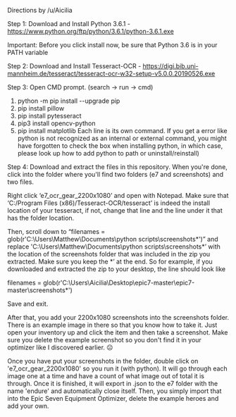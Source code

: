 Directions by /u/Aicilia

Step 1: Download and Install Python 3.6.1 - https://www.python.org/ftp/python/3.6.1/python-3.6.1.exe

Important: Before you click install now, be sure that Python 3.6 is in your PATH variable

Step 2: Download and Install Tesseract-OCR - https://digi.bib.uni-mannheim.de/tesseract/tesseract-ocr-w32-setup-v5.0.0.20190526.exe

Step 3: Open CMD prompt. (search -> run -> cmd)
1. python -m pip install --upgrade pip 
2. pip install pillow
3. pip install pytesseract
4. pip3 install opencv-python
5. pip install matplotlib
Each line is its own command. If you get a error like python is not recognized as an internal or external command, you might have forgotten to check the box when installing python, in which case, please look up how to add python to path or uninstall/reinstall)

Step 4: Download and extract the files in this repository. When you're done, click into the folder where you'll find two folders (e7 and screenshots) and two files.

Right click ‘e7_ocr_gear_2200x1080’ and open with Notepad. Make sure that ‘C:/Program Files (x86)/Tesseract-OCR/tesseract’ is indeed the install location of your tesseract, if not, change that line and the line under it that has the folder location.

Then, scroll down to “filenames = glob(r'C:\Users\Matthew\Documents\python scripts\screenshots\*')” and replace 'C:\Users\Matthew\Documents\python scripts\screenshots\*’ with the location of the screenshots folder that was included in the zip you extracted. Make sure you keep the *’ at the end. So for example, if you downloaded and extracted the zip to your desktop, the line should look like

filenames = glob(r'C:\Users\Aicilia\Desktop\epic7-master\epic7-master\screenshots\*')

Save and exit.

After that, you add your 2200x1080 screenshots into the screenshots folder. There is an example image in there so that you know how to take it. Just open your inventory up and click the item and then take a screenshot. Make sure you delete the example screenshot so you don't find it in your optimizer like I discovered earlier. ☹

Once you have put your screenshots in the folder, double click on 'e7_ocr_gear_2200x1080' so you run it (with python). It will go through each image one at a time and have a count of what image out of total it is through. Once it is finished, it will export in .json to the e7 folder with the name 'endure' and automatically close itself. Then, you simply import that into the Epic Seven Equipment Optimizer, delete the example heroes and add your own.
